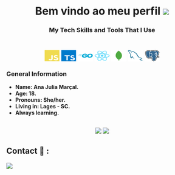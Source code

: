 <div align='center'> 
<h1><b>Bem vindo ao meu perfil
  <img src="https://slackmojis.com/emojis/13169-catcoin/download" />
</div>
<h3 align='center'>My Tech Skills and Tools That I Use<h3>

<div style="display: block" align="center" justify-content="space-between"><br>
  <img align="center" alt="Julia-JS" height="30" width="40" src="https://raw.githubusercontent.com/devicons/devicon/master/icons/javascript/javascript-plain.svg">
  <img align="center" alt="Julia-TS" height="30" width="40" src="https://raw.githubusercontent.com/devicons/devicon/master/icons/typescript/typescript-original.svg">
  <img align="center" alt="Julia-GOLANG" height="30" width="40" src="https://raw.githubusercontent.com/devicons/devicon/master/icons/go/go-original-wordmark.svg">
  <img align="center" alt="Julia-react" height="30" width="40" src="https://raw.githubusercontent.com/devicons/devicon/master/icons/react/react-original.svg">
  <img align="center" alt="Julia-MONGODB" height="30" width="40" src="https://raw.githubusercontent.com/devicons/devicon/master/icons/mongodb/mongodb-plain.svg">
  <img align="center" alt="Julia-MYSQL" height="30" width="40" src="https://raw.githubusercontent.com/devicons/devicon/master/icons/mysql/mysql-plain.svg">
  <img align="center" alt="Julia-POSTGRES" height="30" width="40" src="https://raw.githubusercontent.com/devicons/devicon/master/icons/postgresql/postgresql-original.svg">
</div>

 ###  General Information
- Name: Ana Julia Marçal.
- Age: 18.
- Pronouns: She/her.
- Living in: Lages - SC.
- Always learning.

 <br>
<div align="center">
  <img height="180em" src="https://github-readme-stats.vercel.app/api?username=Julia-Marcal&show_icons=true&theme=transparent&include_all_commits=true&count_private=true"/>
  <img height="180em" src="https://github-readme-stats.vercel.app/api/top-langs/?username=Julia-Marcal&layout=compact&langs_count=10&theme=transparent&exclude_repo=Skull_Coin_Colletor_3D"/>
</div>
  
 <h2> Contact 📧 :</h2>
<a href = "mailto:anajulia.05marcali@gmail.com"><img align="center" src="https://img.shields.io/badge/Gmail-D14836?style=for-the-badge&logo=gmail&logoColor=white" target="_blank"></a> 

